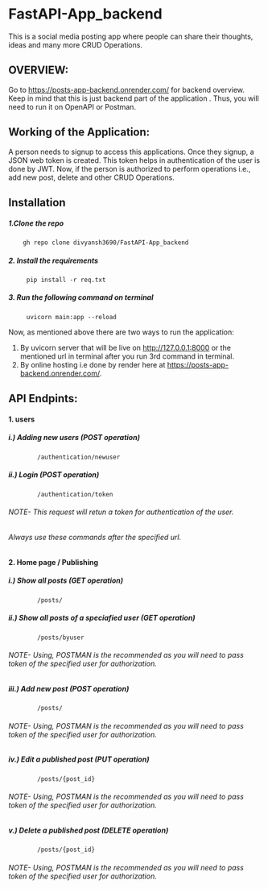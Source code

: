 # FastAPI-App_backend
This is a social media posting app where people can share their thoughts, ideas and many more CRUD Operations.

## OVERVIEW:
Go to https://posts-app-backend.onrender.com/ for backend overview.
Keep in mind that this is just backend part of the application .
Thus, you will need to run it on OpenAPI or Postman.

## Working of the Application:
A person needs to signup to access this applications. Once they signup, a JSON web token is created. This token helps in authentication of the user is done by JWT.
Now, if the person is authorized to perform operations i.e., add new post, delete and other CRUD Operations. 

## Installation 
##### 1.Clone the repo
        gh repo clone divyansh3690/FastAPI-App_backend
        
##### 2. Install the requirements
         pip install -r req.txt
         
##### 3. Run the following command on terminal
         uvicorn main:app --reload


Now, as mentioned above there are two ways to run the application:
1. By uvicorn server that will be live on http://127.0.0.1:8000 or the mentioned url in terminal after you run 3rd command in terminal.
2. By online hosting i.e done by render here at https://posts-app-backend.onrender.com/.

## API Endpints:
#### 1. users

##### i.)  Adding new users (POST operation)
            /authentication/newuser
##### ii.) Login (POST operation)
            /authentication/token
######   NOTE- This request will retun a token for authentication of the user.
######         Always use these commands after the specified url.

#### 2. Home page / Publishing 
        
#####   i.)  Show all posts (GET operation)
            /posts/
#####   ii.) Show all posts of a speciafied user (GET operation)            
            /posts/byuser            
###### NOTE- Using, POSTMAN is the recommended as you will need to pass token of the specified user for authorization.
#####   iii.) Add new post  (POST operation)            
            /posts/           
###### NOTE- Using, POSTMAN is the recommended as you will need to pass token of the specified user for authorization.            
#####   iv.)  Edit a published post (PUT operation)            
            /posts/{post_id}
###### NOTE- Using, POSTMAN is the recommended as you will need to pass token of the specified user for authorization.            
#####   v.)   Delete a published post (DELETE operation)            
            /posts/{post_id}
###### NOTE- Using, POSTMAN is the recommended as you will need to pass token of the specified user for authorization.
